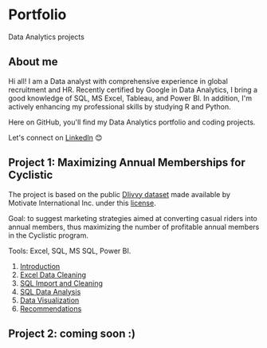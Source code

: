 # Portfolio
Data Analytics projects

## About me
Hi all! I am a Data analyst with comprehensive experience in global recruitment and HR. Recently certified by Google in Data Analytics, I bring a good knowledge of SQL, MS Excel, Tableau, and Power BI. In addition, I'm actively enhancing my professional skills by studying R and Python. 

Here on GitHub, you'll find my Data Analytics portfolio and coding projects.

Let's connect on [LinkedIn](https://www.linkedin.com/in/liubovabramova/) :blush:

## Project 1: Maximizing Annual Memberships for Cyclistic
 The project is based on the public [DIivvy dataset](https://divvy-tripdata.s3.amazonaws.com/index.html) made available by Motivate International Inc. under this [license](https://divvybikes.com/data-license-agreement).

 Goal: to suggest marketing strategies aimed at converting casual riders into annual members, thus maximizing the number of profitable annual members in the Cyclistic program.

Tools: Excel, SQL, MS SQL, Power BI.

1. [Introduction](/Cyclistic/1_Introduction.md)
2. [Excel Data Cleaning](/Cyclistic/2_Excel_Cleaning.md)
3. [SQL Import and Cleaning](/Cyclistic/3_SQL_Import_and_Cleaning.md)
4. [SQL Data Analysis](/Cyclistic/4_SQL_Data_Analysis.md)
5. [Data Visualization](/Cyclistic/5_Data_Visualization.md)
6. [Recommendations](/Cyclistic/6_Recommendations.md)

## Project 2: coming soon :)
